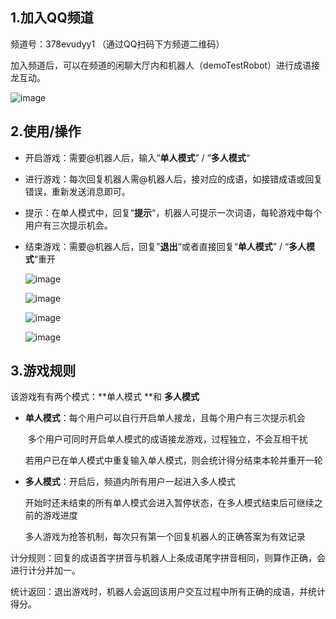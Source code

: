 ## 1.加入QQ频道

频道号：378evudyy1 （通过QQ扫码下方频道二维码）

加入频道后，可以在频道的闲聊大厅内和机器人（demoTestRobot）进行成语接龙互动。

![image](https://github.com/WEY-Y/idiomBot/blob/main/idiomBot/doc/IMG_6192E37FAEF4-1.jpeg)

## 2.使用/操作

- 开启游戏：需要@机器人后，输入“**单人模式**” / “**多人模式**“

- 进行游戏：每次回复机器人需@机器人后，接对应的成语，如接错成语或回复错误，重新发送消息即可。

- 提示：在单人模式中，回复“**提示**“，机器人可提示一次词语，每轮游戏中每个用户有三次提示机会。

- 结束游戏：需要@机器人后，回复”**退出**“或者直接回复“**单人模式**” / “**多人模式**“重开

  ![image](https://github.com/WEY-Y/idiomBot/blob/main/idiomBot/doc/IMG_9756.jpg)
  
  ![image](https://github.com/WEY-Y/idiomBot/blob/main/idiomBot/doc/IMG_965FC9714B98-1.jpg)
  
  ![image](https://github.com/WEY-Y/idiomBot/blob/main/idiomBot/doc/%E5%8D%95%E4%BA%BA%E6%A8%A1%E5%BC%8F1.png)
  
  ![image](https://github.com/WEY-Y/idiomBot/blob/main/idiomBot/doc/%E5%A4%9A%E4%BA%BA%E6%88%98%E7%BB%A9%E7%BB%9F%E8%AE%A1.jpg)

## 3.游戏规则

该游戏有有两个模式：**单人模式 **和 **多人模式**

- **单人模式**：每个用户可以自行开启单人接龙，且每个用户有三次提示机会

  ​                   多个用户可同时开启单人模式的成语接龙游戏，过程独立，不会互相干扰

  ​                   若用户已在单人模式中重复输入单人模式，则会统计得分结束本轮并重开一轮

- **多人模式**：开启后，频道内所有用户一起进入多人模式

  ​                   开始时还未结束的所有单人模式会进入暂停状态，在多人模式结束后可继续之前的游戏进度

  ​                   多人游戏为抢答机制，每次只有第一个回复机器人的正确答案为有效记录
  
  

计分规则：回复的成语首字拼音与机器人上条成语尾字拼音相同，则算作正确，会进行计分并加一。

统计返回：退出游戏时，机器人会返回该用户交互过程中所有正确的成语，并统计得分。




